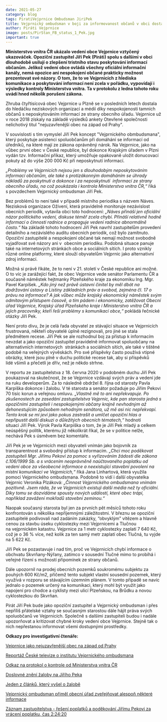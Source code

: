 ```yaml
---
date: 2021-05-27
category: blog
tags: PiratiVejprnice Ombudsman JiriPek
title: Vejprnický ombudsman v boji za informovanost občanů v obci dostal za pravdu i od Vnitra!
author: Piráti Vejprnice
image: posts/PirStan_FB_status_1_Pek.jpg
important: true
---
```


**Ministerstvo vnitra ČR ukázalo vedení obce Vejprnice vztyčený ukazováček. Opoziční zastupitel Jiří Pek (Piráti) spolu s dalšími v obci dlouhodobě usilují o zlepšení tristního stavu poskytování informací občanům. Jelikož vedení obce ovládá všechny oficiální informační kanály, nemá opozice ani nespokojení občané prakticky možnost prezentovat své názory. O tom, že to ve Vejprnicích z hlediska komunikace a poskytování informací není zcela v pořádku, vypovídají i výsledky kontroly Ministerstva vnitra. Ta v protokolu z ledna tohoto roku uvádí hned několik porušení zákona.**

Zhruba čtyřtisícová obec Vejprnice u Plzně se v posledních letech dostala do hledáčku neziskových organizací a médií díky nespokojenosti tamních občanů s neposkytováním informací ze strany obecního úřadu. Vejprnice už v roce 2018 získaly na základě výsledků ankety Otevřené společnosti nelichotivý titul "nejuzavřenější obec na západ od Prahy".

V souvislosti s tím vymyslel Jiří Pek koncept "Vejprnického obmbudsmana", který poskytuje asistenci spoluobčanům při domáhání se informací od úředníků, na které mají ze zákona oprávněný nárok. Na Vejprnice, jako na vůbec první obec v České republice, byl dokonce Krajským úřadem v Plzni vydán tzv. Informační příkaz, který umožňuje opakovaně uložit donucovací pokuty až do výše 200 000 Kč při neposkytnutí informací. 

*„Problémy ve Vejprnicích nejsou jen s dlouhodobým neposkytováním informací občanům, ale také s protizákonným domáháním se úhrady nákladů za poskytnutí a dokonce i za neposkytnutí  informací ze strany obecního úřadu, na což poukázala i kontrola Ministerstva vnitra ČR,“* říká s povzdechem Vejprnický ombudsman Jiří Pek.  

Bez problémů to není také v případě místního periodika s názvem Náves. Nezisková organizace Oživení, která pravidelně monitoruje nezávislost obecních periodik, vytavila obci toto hodnocení: *„Náves přináší jen oficiální názor politického vedení, diskuse téměř zcela chybí. Přináší relativně hodně informací o činnosti radnice a propaguje vedení radnice abnormálně často.“* Na základě tohoto hodnocení Jiří Pek navrhl zastupitelům provedení detailního a nezávislého auditu obecních periodik, což bylo zamítnuto. Opoziční zastupitelé a nespokojení občané tak nemají možnost svobodně vyjadřovat své názory ani v  obecním periodiku. Podobná situace panuje také na internetových stránkách obce a sociálních sítích. I proto vznikly různé online platformy, které slouží obyvatelům Vejprnic jako alternativní zdroj informací.

Možná si právě říkáte, že to není v 21. století v České republice ani možné. O to víc je zarážející fakt, že obec Vejprnice vede senátor Parlamentu ČR a současně náměstek hejtmanky Plzeňského kraje za ekonomiku Ing. Mgr. Pavel Karpíšek. *„Kdo jiný než právě ústavní činitel by měl dbát na dodržování ústavy a Listiny základních práv a svobod, zejména čl. 17 o právu na informace? A jak vůbec může krajský ekonomický náměstek svým odmítavým přístupem časově, a tím pádem i ekonomicky, zatěžovat Obecní úřad Vejprnice, Krajský úřad Plzeňského kraje i Ministerstvo vnitra ČR a jejich pracovníky, kteří řeší problémy s komunikací obce,“* pokládá řečnické otázky Jiří Pek.

Není proto divu, že je celá řada obyvatel ze stávající situace ve Vejprnicích frustrovaná, někteří obyvatelé úplně rezignovali, pro jiné se stala předmětem recese. Jiří Pek se ale rozhodnul boj za přístup k informacím nevzdat a jako opoziční zastupitel pravidelně informovat spoluobčany na alternativních internetových  stránkách a sociálních sítích, ale také v tištěné podobě na veřejných vývěskách. Pro své příspěvky často používá vtipné obrázky, které jsou plně v duchu politické recese tak, aby si příspěvků lidé všimli a přečetli je dřív, než je někdo strhne.

V reportu ze zastupitelstva z 18. června 2020 v podobném duchu Jiří Pek poukazoval na skutečnost, že se Vejprnice vzdávají svých práv a vedení jde na ruku developerům. Za to následně obdržel 8. října od starosty Pavla Karpíška dokonce i žalobu. V té starosta a senátor požaduje po Jiřím Pekovi 70 tisíc korun a veřejnou omluvu. *„Vlastně mě to ani nepřekvapuje. Po zkušenostech ze zasedání zastupitelstva Vejprnic, kde pan starosta jedná s opozičními zastupiteli i nespokojenými občany krajně nevhodným až dehonestujícím způsobem nehodným senátora, už mě asi nic nepřekvapí. Tento krok se mi jeví jako pokus zastrašit a umlčet opoziční hlas a nepřipustit další diskuzi o důležitých obecních tématech,“* hodnotí situaci Jiří Pek. Výrok Pavla Karpíška o tom, že je Jiří Pek mladý a celkem neúspěšný politik, kterému již několikrát říkal, že se v politice nelže, nechává Pek s úsměvem bez komentáře.

Jiří Pek je ve Vejprnicích mezi obyvateli vnímán jako bojovník za transparentnost a svobodný přístup k informacím. *„Chci moc poděkovat zastupiteli Mgr. Jiřímu Pekovi za pomoc s vyřizováním žádosti dle zákona č.106/1999 Sb. a s vrácením neoprávněně naúčtovaného poplatku od vedení obce za všeobecné informace a neexistující stavební povolení na místní komunikaci ve Vejpmicích,“* říká Jana Linhartová, která využila pomoci Vejprnického ombudsmana. Podobně to vidí i další obyvatelka Vejprnic Veronika Plzáková: *„Činnost Vejprnického ombudsmana vnímám pozitivně. Jsem ráda, že ve Vejprnicích existují další média než ty oficiální. Díky tomu se dozvídáme spousty nových událostí, které obec trápí, například zavážení mokřadů stavební zeminou.“*

Naopak současný starosta byl jen za prvních pět měsíců tohoto roku  konfrontován s několika nepříjemnými záležitostmi. V březnu se opoziční zastupitelé podivovali nad zadáním zakázky, “obvyklým” vítězem a hlavně cenou za stavbu úseku cyklostezky mezi Vejprnicemi a Tlučnou na vejprnickém katastru. Vejprnice za 1 metr cyklostezky zaplatí 7 640 Kč, což je o 36 % více, než kolik za ten samý metr zaplatí obec Tlučná, tu vyjde na 5 622 Kč.

Jiří Pek se pozastavuje i nad tím, proč ve Vejprnicích chybí informace o obchvatu Skvrňany-Nýřany, zatímco v sousední Tlučné mimo to probíhá i veřejné řízení s možností připomínek ze strany občanů. 

Dále upozornil na prodej obecních pozemků soukromému subjektu za pouhých 600 Kč/m2, přičemž tento subjekt vlastní sousední pozemek, který využívá v rozporu se stávajícím územním plánem. V tomto případě se navíc jednalo o pozemek určený na komunikaci, který mohl být využit jako napojení pro chodce a cyklisty mezi ulicí Plzeňskou, na Brůdku a novou cyklostezkou do Skvrňan.

Pirát Jiří Pek bude jako opoziční zastupitel a Vejprnický ombudsman i přes nepříliš přátelské vztahy se současným starostou dále hájit práva svých spoluobčanů ve Vejprnicích. Společně s dalšími zastupiteli budou i nadále upozorňovat a kritizovat chybné kroky vedení obce Vejprnice. Stejně tak o nich nepřestanou informovat všemi dostupnými prostředky. 

**Odkazy pro investigativní čtenáře:**

[Vejprnice jako nejuzavřenější obec na západ od Prahy](https://oz.otevrenaspolecnost.cz/)

[Reportáž České televize o institutu Vejprnického ombudsmana](https://www.ceskatelevize.cz/ivysilani/10118379000-udalosti-v-regionech-praha/219411000140613-udalosti-v-regionech/obsah/702467-vejprnice-maji-vlastniho-ombudsmana)

[Odkaz na protokol o kontrole od Ministerstva vnitra ČR](https://www.pirativejprnice.cz/wp-content/uploads/2021/03/priloha_881452522_1_Priloha-178341-6.2020-protokol-o-kontrole.pdf)

[Doslovné znění žaloby na Jiřího Peka](https://www.pirativejprnice.cz/zaloba-karpiska-vuci%20pekovi/)

[Jeden z článků, který vyšel o žalobě](https://www.plzen.cz/na-kraji-v-koalici-v-obci-na-sekery-karpisek-vyzve-u-soudu-pirata-peka)

[Vejprnický ombudsman přiměl obecní úřad zveřejňovat alespoň některé informace](https://www.vejprnice.cz/urad-obce/povinne-informace/)

[Záznam zastupitelstva - řešení poplatků a poděkování Jiřímu Pekovi za vrácení poplatku, čas 2:24:20](https://www.youtube.com/watch?v=bAl37YVs-sU)
